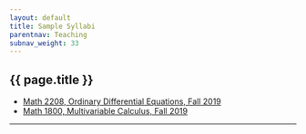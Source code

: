 ```yaml
---
layout: default
title: Sample Syllabi
parentnav: Teaching
subnav_weight: 33
---
```


## {{ page.title }}


+ [Math 2208, Ordinary Differential Equations, Fall 2019](/teaching/syllabi/Fall2019_2208_Syllabus.pdf)
+ [Math 1800, Multivariable Calculus, Fall 2019](/teaching/syllabi/Fall2019_1800_Syllabus.pdf)



  
---

